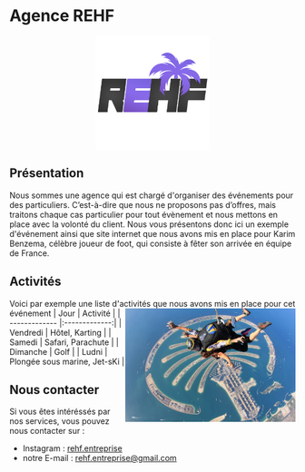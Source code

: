# Agence REHF
<p align="center">
<img align="center" src="favicon2.png" alt="logo" width="200"/>
</p>

## Présentation
Nous sommes une agence qui est chargé d'organiser des événements pour des particuliers. C’est-à-dire que nous ne proposons pas d’offres, mais traitons chaque cas particulier pour
tout évènement et nous mettons en place avec la volonté du client. Nous vous présentons donc ici un exemple d'événement ainsi que site internet que nous avons mis en place pour Karim  Benzema, célèbre joueur de foot, qui consiste à fêter son arrivée en équipe de France.

## Activités
Voici par exemple une liste d'activités que nous avons mis en place pour cet événement 
<img align="right" src="parachute.jpg" width="300"/>
| Jour        | Activité          | 
| ------------- |:-------------:| 
| Vendredi    | Hôtel, Karting | 
| Samedi     | Safari, Parachute     | 
| Dimanche | Golf      | 
| Ludni     | Plongée sous marine, Jet-sKi |


## Nous contacter
Si vous êtes intéréssés par nos services, vous pouvez nous contacter sur :
* Instagram : [rehf.entreprise](https://www.instagram.com/rehf.entreprise/)
* notre E-mail : rehf.entreprise@gmail.com


